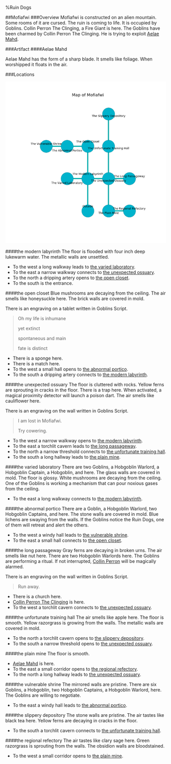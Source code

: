 %Ruin Dogs

##Mofiafwi
###Overview
Mofiafwi is constructed on an alien mountain. Some rooms of it are cursed. The ruin is coming to life. It is occupied by Goblins. <a name="Collin-Perron-The-Clinging"></a>Collin Perron The Clinging, a Fire Giant is here. The Goblins have been charmed by Collin Perron The Clinging. He  is trying to exploit [Aelae Mahd](#Aelae-Mahd). 



###Artifact
####<a name="Aelae-Mahd"></a>Aelae Mahd


Aelae Mahd has the form of a sharp blade. It smells like foliage. When worshipped it floats in the air. 





###Locations


![](../v2/images/Mofiafwi.png)

####<a name="the-modern-labyrinth"></a>the modern labyrinth
The floor is flooded with four inch deep lukewarm water. The metallic walls are unsettled. 



* To the west a long walkway leads to [the varied laboratory](#the-varied-laboratory).
* To the east a narrow walkway connects to [the unexpected ossuary](#the-unexpected-ossuary).
* To the north a dripping artery opens to [the open closet](#the-open-closet).
* To the south is the entrance.


####<a name="the-open-closet"></a>the open closet
Blue mushrooms are decaying from the ceiling. The air smells like honeysuckle here. The brick walls are covered in mold. 

There is an engraving on a tablet written in Goblins Script. 

> Oh my life is inhumane
>
> yet extinct
>
> spontaneous and main
>
> fate is distinct
>


* There is a sponge here.
* There is a match here.
* To the west a small hall opens to [the abnormal portico](#the-abnormal-portico).
* To the south a dripping artery connects to [the modern labyrinth](#the-modern-labyrinth).


####<a name="the-unexpected-ossuary"></a>the unexpected ossuary
The floor is cluttered with rocks. Yellow ferns are sprouting in cracks in the floor. There is a trap here. When activated, a magical proximity detector will launch a poison dart. The air smells like cauliflower here. 

There is an engraving on the wall written in Goblins Script. 

> I am lost in Mofiafwi.
>
> Try cowering.
>


* To the west a narrow walkway opens to [the modern labyrinth](#the-modern-labyrinth).
* To the east a torchlit cavern leads to [the long passageway](#the-long-passageway).
* To the north a narrow threshold connects to [the unfortunate training hall](#the-unfortunate-training-hall).
* To the south a long hallway leads to [the plain mine](#the-plain-mine).


####<a name="the-varied-laboratory"></a>the varied laboratory
There are two Goblins, a Hobgoblin Warlord, a Hobgoblin Captain, a Hobgoblin, and  here. The glass walls are covered in mold. The floor is glossy. White mushrooms are decaying from the ceiling. One of the Goblins is working a mechanism that can pour noxious gases from the ceiling. 



* To the east a long walkway connects to [the modern labyrinth](#the-modern-labyrinth).


####<a name="the-abnormal-portico"></a>the abnormal portico
There are a Goblin, a Hobgoblin Warlord, two Hobgoblin Captains, and  here. The stone walls are covered in mold. Blue lichens are swaying from the walls. If the Goblins notice the Ruin Dogs, one of them will retreat and alert the others. 



* To the west a windy hall leads to [the vulnerable shrine](#the-vulnerable-shrine).
* To the east a small hall connects to [the open closet](#the-open-closet).


####<a name="the-long-passageway"></a>the long passageway
Gray ferns are decaying in broken urns. The air smells like nut here. There are two Hobgoblin Warlords here. The Goblins are performing a ritual. If not interrupted, [Collin Perron](#Collin-Perron) will be magically alarmed. 

There is an engraving on the wall written in Goblins Script. 

> Run away.
>


* There is a church here.
* [Collin Perron The Clinging](#Collin-Perron-The-Clinging) is here.
* To the west a torchlit cavern connects to [the unexpected ossuary](#the-unexpected-ossuary).


####<a name="the-unfortunate-training-hall"></a>the unfortunate training hall
The air smells like apple here. The floor is smooth. Yellow razorgrass is growing from the walls. The metallic walls are covered in mold. 



* To the north a torchlit cavern opens to [the slippery depository](#the-slippery-depository).
* To the south a narrow threshold opens to [the unexpected ossuary](#the-unexpected-ossuary).


####<a name="the-plain-mine"></a>the plain mine
The floor is smooth. 



* [Aelae Mahd](#Aelae-Mahd) is here.
* To the east a small corridor opens to [the regional refectory](#the-regional-refectory).
* To the north a long hallway leads to [the unexpected ossuary](#the-unexpected-ossuary).


####<a name="the-vulnerable-shrine"></a>the vulnerable shrine
The mirrored walls are pristine. There are six Goblins, a Hobgoblin, two Hobgoblin Captains, a Hobgoblin Warlord,  here. The Goblins are willing to negotiate. 



* To the east a windy hall leads to [the abnormal portico](#the-abnormal-portico).


####<a name="the-slippery-depository"></a>the slippery depository
The stone walls are pristine. The air tastes like black tea here. Yellow ferns are decaying in cracks in the floor. 



* To the south a torchlit cavern connects to [the unfortunate training hall](#the-unfortunate-training-hall).


####<a name="the-regional-refectory"></a>the regional refectory
The air tastes like clary sage here. Green razorgrass is sprouting from the walls. The obsidion walls are bloodstained. 



* To the west a small corridor opens to [the plain mine](#the-plain-mine).


